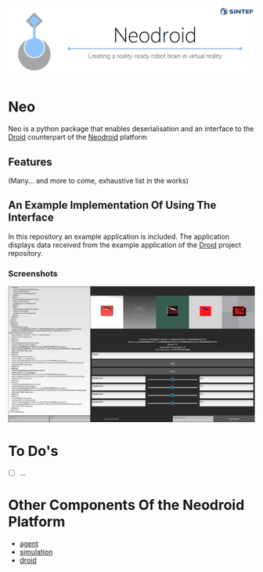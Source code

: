 ![neodroid](images/header.png)

# Neo
Neo is a python package that enables deserialisation and an interface to the [Droid](https://github.com/sintefneodroid/droid) counterpart of the [Neodroid](https://github.com/sintefneodroid) platform

## Features

(Many... and more to come, exhaustive list in the works)


## An Example Implementation Of Using The Interface
In this repository an example application is included.
The application displays data received from the example application of the [Droid](https://github.com/sintefneodroid/droid) project repository.

### Screenshots
![neo](images/neo.png)

# To Do's
- [ ] ...

# Other Components Of the Neodroid Platform

- [agent](https://github.com/sintefneodroid/agent)
- [simulation](https://github.com/sintefneodroid/simulation)
- [droid](https://github.com/sintefneodroid/droid)
